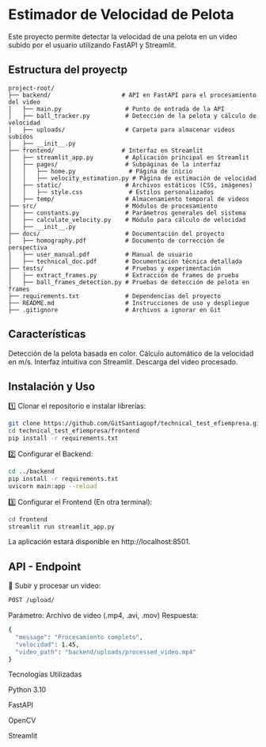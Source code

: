 #  Estimador de Velocidad de Pelota

Este proyecto permite detectar la velocidad de una pelota en un video subido por el usuario utilizando FastAPI y Streamlit.

##  Estructura del proyectp
```
project-root/
├── backend/                    # API en FastAPI para el procesamiento del video
│   ├── main.py                  # Punto de entrada de la API
│   ├── ball_tracker.py          # Detección de la pelota y cálculo de velocidad
│   ├── uploads/                 # Carpeta para almacenar videos subidos
│   ├── __init__.py              
├── frontend/                   # Interfaz en Streamlit
│   ├── streamlit_app.py         # Aplicación principal en Streamlit
│   ├── pages/                   # Subpáginas de la interfaz
│   │   ├── home.py               # Página de inicio
│   │   ├── velocity_estimation.py # Página de estimación de velocidad
│   ├── static/                  # Archivos estáticos (CSS, imágenes)
│   │   ├── style.css             # Estilos personalizados
│   ├── temp/                    # Almacenamiento temporal de videos
├── src/                         # Módulos de procesamiento
│   ├── constants.py             # Parámetros generales del sistema
│   ├── calculate_velocity.py    # Módulo para cálculo de velocidad
│   ├── __init__.py              
├── docs/                        # Documentación del proyecto
│   ├── homography.pdf           # Documento de corrección de perspectiva
│   ├── user_manual.pdf          # Manual de usuario
│   ├── technical_doc.pdf        # Documentación técnica detallada
├── tests/                       # Pruebas y experimentación
│   ├── extract_frames.py        # Extracción de frames de prueba
│   ├── ball_frames_detection.py # Pruebas de detección de pelota en frames
├── requirements.txt             # Dependencias del proyecto
├── README.md                    # Instrucciones de uso y despliegue
├── .gitignore                   # Archivos a ignorar en Git
```
## Características

Detección de la pelota basada en color.
Cálculo automático de la velocidad en m/s.
Interfaz intuitiva con Streamlit.
Descarga del video procesado.

## Instalación y Uso

1️⃣ Clonar el repositorio e instalar librerías:
```bash
git clone https://github.com/GitSantiagopf/technical_test_efiempresa.git
cd technical_test_efiempresa/frontend
pip install -r requirements.txt
```
2️⃣ Configurar el Backend:
```bash
cd ../backend
pip install -r requirements.txt
uvicorn main:app --reload
```
3️⃣ Configurar el Frontend (En otra terminal):
```bash
cd frontend
streamlit run streamlit_app.py
```
La aplicación estará disponible en http://localhost:8501.

## API - Endpoint

🔹 Subir y procesar un video:

```bash
POST /upload/
```

Parámetro: Archivo de video (.mp4, .avi, .mov)
Respuesta:
```bash
{
  "message": "Procesamiento completo",
  "velocidad": 1.45,
  "video_path": "backend/uploads/processed_video.mp4"
}
```
Tecnologías Utilizadas

Python 3.10

FastAPI

OpenCV

Streamlit
